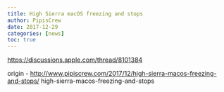 ```yaml
---
title: High Sierra macOS freezing and stops
author: PipisCrew
date: 2017-12-29
categories: [news]
toc: true
---
```


https://discussions.apple.com/thread/8101384

origin - http://www.pipiscrew.com/2017/12/high-sierra-macos-freezing-and-stops/ high-sierra-macos-freezing-and-stops